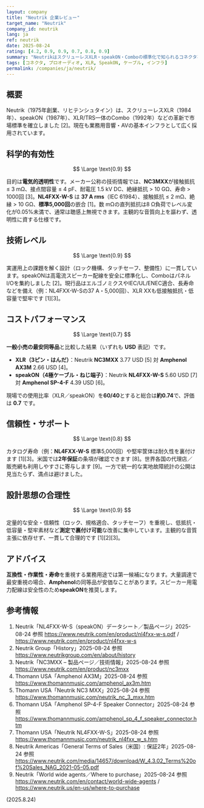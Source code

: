 ```yaml
---
layout: company
title: "Neutrik 企業レビュー"
target_name: "Neutrik"
company_id: neutrik
lang: ja
ref: neutrik
date: 2025-08-24
rating: [4.2, 0.9, 0.9, 0.7, 0.8, 0.9]
summary: "NeutrikはスクリューレスXLR・speakON・Comboの標準化で知られるコネクタ専業です。電気的に透明で堅牢、流通も広い一方、価格は最安同等品よりやや高めです。"
tags: [コネクタ, プロオーディオ, XLR, SpeakON, ケーブル, インフラ]
permalink: /companies/ja/neutrik/
---
```


## 概要

Neutrik（1975年創業、リヒテンシュタイン）は、スクリューレスXLR（1984年）、speakON（1987年）、XLR/TRS一体のCombo（1992年）などの革新で市場標準を確立しました [2]。現在も業務用音響・AVの基本インフラとして広く採用されています。

## 科学的有効性

$$ \Large \text{0.9} $$

目的は**電気的透明性**です。メーカー公称の技術情報では、**NC3MXX**が接触抵抗 ≤ 3 mΩ、接点間容量 ≤ 4 pF、耐電圧 1.5 kV DC、絶縁抵抗 > 10 GΩ、寿命 > 1000回 [3]。**NL4FXX-W-S** は **37 A rms**（IEC 61984）、接触抵抗 ≤ 2 mΩ、絶縁 > 10 GΩ、**標準5,000回**の嵌合 [1]。数 mΩの直列抵抗は8 Ω負荷でレベル変化が0.05%未満で、通常は聴感上無視できます。主観的な音質向上を謳わず、透明性に資する仕様です。

## 技術レベル

$$ \Large \text{0.9} $$

実運用上の課題を解く設計（ロック機構、タッチセーフ、整備性）に一貫しています。speakONは高電流スピーカー配線を安全に標準化し、ComboはパネルI/Oを集約しました [2]。現行品はエルゴノミクスやIEC/UL/ENEC適合、長寿命などを備え（例：NL4FXX-W-Sの37 A・5,000回）、XLR XXも低接触抵抗・低容量で堅牢です [1][3]。

## コストパフォーマンス

$$ \Large \text{0.7} $$

**一般小売の最安同等品**と比較した結果（いずれも **USD** 表記）です。

- **XLR（3ピン・はんだ）**：Neutrik **NC3MXX** 3.77 USD [5] 対 **Amphenol AX3M** 2.66 USD [4]。  
- **speakON（4極ケーブル・ねじ端子）**：Neutrik **NL4FXX-W-S** 5.60 USD [7] 対 **Amphenol SP-4-F** 4.39 USD [6]。

現場での使用比率（XLR／speakON）を**60/40**とすると総合は**約0.74**で、評価は **0.7** です。

## 信頼性・サポート

$$ \Large \text{0.8} $$

カタログ寿命（例：**NL4FXX-W-S** 標準5,000回）や堅牢筐体は耐久性を裏付けます [1][3]。米国では**2年保証**の条項が確認できます [8]。世界各国の代理店／販売網も利用しやすさに寄与します [9]。一方で統一的な実地故障統計の公開は見当たらず、満点は避けました。

## 設計思想の合理性

$$ \Large \text{0.9} $$

定量的な安全・信頼性（ロック、規格適合、タッチセーフ）を重視し、低抵抗・低容量・堅牢素材など**測定で裏付け可能**な改善に集中しています。主観的な音質主張に依存せず、一貫して合理的です [1][2][3]。

## アドバイス

**互換性・作業性・寿命**を重視する業務用途では第一候補になります。大量調達で最安重視の場合、**Amphenol**の同等品が安価なことがあります。スピーカー用電力配線は安全性のため**speakON**を推奨します。

## 参考情報

1. Neutrik「NL4FXX-W-S（speakON）データシート／製品ページ」2025-08-24 参照 https://www.neutrik.com/en/product/nl4fxx-w-s.pdf / https://www.neutrik.com/en/product/nl4fxx-w-s  
2. Neutrik Group「History」2025-08-24 参照 https://www.neutrikgroup.com/en/about/history  
3. Neutrik「NC3MXX – 製品ページ／技術情報」2025-08-24 参照 https://www.neutrik.com/en/product/nc3mxx  
4. Thomann USA「Amphenol AX3M」2025-08-24 参照 https://www.thomannmusic.com/amphenol_ax3m.htm  
5. Thomann USA「Neutrik NC3 MXX」2025-08-24 参照 https://www.thomannmusic.com/neutrik_nc_3_mxx.htm  
6. Thomann USA「Amphenol SP-4-F Speaker Connector」2025-08-24 参照 https://www.thomannmusic.com/amphenol_sp_4_f_speaker_connector.htm  
7. Thomann USA「Neutrik NL4FXX-W-S」2025-08-24 参照 https://www.thomannmusic.com/neutrik_nl4fxx_w_s.htm  
8. Neutrik Americas「General Terms of Sales（米国）: 保証2年」2025-08-24 参照 https://www.neutrik.com/media/14657/download/W_4.3.02_Terms%20of%20Sales_NAG_2021-05-05.pdf  
9. Neutrik「World wide agents／Where to purchase」2025-08-24 参照 https://www.neutrik.com/en/contact/world-wide-agents / https://www.neutrik.us/en-us/where-to-purchase

(2025.8.24)

